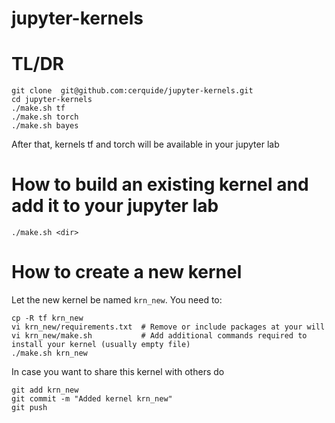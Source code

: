 # jupyter-kernels

# TL/DR
```
git clone  git@github.com:cerquide/jupyter-kernels.git
cd jupyter-kernels
./make.sh tf
./make.sh torch
./make.sh bayes
```

After that, kernels tf and torch will be available in your jupyter lab

# How to build an existing kernel and add it to your jupyter lab
```
./make.sh <dir>
```

# How to create a new kernel 
Let the new kernel be named `krn_new`. You need to:
```
cp -R tf krn_new
vi krn_new/requirements.txt  # Remove or include packages at your will
vi krn_new/make.sh           # Add additional commands required to install your kernel (usually empty file)
./make.sh krn_new
```

In case you want to share this kernel with others do 
```
git add krn_new
git commit -m "Added kernel krn_new"
git push
```
